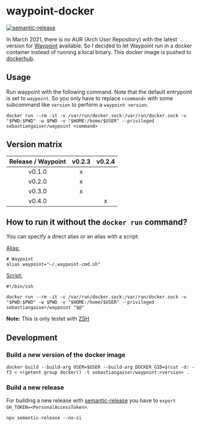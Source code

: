 # waypoint-docker

[![semantic-release](https://img.shields.io/badge/%20%20%F0%9F%93%A6%F0%9F%9A%80-semantic--release-e10079.svg)](https://github.com/semantic-release/semantic-release)


In March 2021, there is no AUR (Arch User Repository) with the latest version for [Waypoint](https://www.waypointproject.io/) available.
So I decided to let Waypoint run in a docker container instead of running a local binary.
This docker image is pushed to [dockerhub](https://hub.docker.com/repository/docker/sebastiangaiser/waypoint).

## Usage

Run waypoint with the following command.
Note that the default entrypoint is set to `waypoint`.
So you only have to replace `<command>` with some subcommand like `version` to perform a `waypoint version`.

```shell
docker run --rm -it -v /var/run/docker.sock:/var/run/docker.sock -v "$PWD:$PWD" -w $PWD -v "$HOME:/home/$USER" --privileged sebastiangaiser/waypoint <command>
```

## Version matrix

| Release / Waypoint | v0.2.3 | v0.2.4 |
|:------------------:|:------:|:------:|
| v0.1.0             | x      |        |
| v0.2.0             | x      |        |
| v0.3.0             | x      |        |
| v0.4.0             |        | x      |

## How to run it without the `docker run` command?

You can specify a direct alias or an alias with a script:

<u>Alias:</u>
```shell
# Waypoint
alias waypoint="~/.waypoint-cmd.sh"
```

<u>Script:</u>
```shell
#!/bin/zsh

docker run --rm -it -v /var/run/docker.sock:/var/run/docker.sock -v "$PWD:$PWD" -w $PWD -v "$HOME:/home/$USER" --privileged sebastiangaiser/waypoint "$@"
```

<b>Note:</b> This is only testet with [ZSH](https://ohmyz.sh/)

<a name="development"></a>
## Development

### Build a new version of the docker image

```shell
docker build --build-arg USER=$USER --build-arg DOCKER_GID=$(cut -d: -f3 < <(getent group docker)) -t sebastiangaiser/waypoint:<version> .
```

### Build a new release

For building a new release with [semantic-release](https://github.com/semantic-release/semantic-release) you have to `export GH_TOKEN=<PersonalAccessToken>`.

```shell
npx semantic-release --no-ci
```
